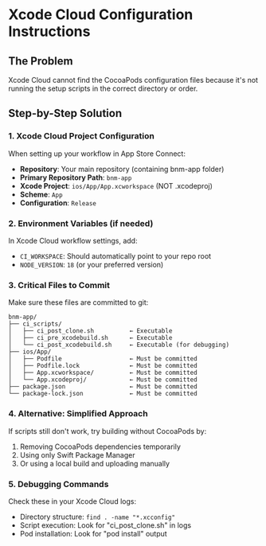 # Xcode Cloud Configuration Instructions

## The Problem
Xcode Cloud cannot find the CocoaPods configuration files because it's not running the setup scripts in the correct directory or order.

## Step-by-Step Solution

### 1. Xcode Cloud Project Configuration
When setting up your workflow in App Store Connect:

- **Repository**: Your main repository (containing bnm-app folder)
- **Primary Repository Path**: `bnm-app`
- **Xcode Project**: `ios/App/App.xcworkspace` (NOT .xcodeproj)
- **Scheme**: `App`
- **Configuration**: `Release`

### 2. Environment Variables (if needed)
In Xcode Cloud workflow settings, add:
- `CI_WORKSPACE`: Should automatically point to your repo root
- `NODE_VERSION`: `18` (or your preferred version)

### 3. Critical Files to Commit
Make sure these files are committed to git:
```
bnm-app/
├── ci_scripts/
│   ├── ci_post_clone.sh          ← Executable
│   ├── ci_pre_xcodebuild.sh      ← Executable  
│   └── ci_post_xcodebuild.sh     ← Executable (for debugging)
├── ios/App/
│   ├── Podfile                   ← Must be committed
│   ├── Podfile.lock              ← Must be committed
│   ├── App.xcworkspace/          ← Must be committed
│   └── App.xcodeproj/            ← Must be committed
├── package.json                  ← Must be committed
└── package-lock.json             ← Must be committed
```

### 4. Alternative: Simplified Approach
If scripts still don't work, try building without CocoaPods by:
1. Removing CocoaPods dependencies temporarily
2. Using only Swift Package Manager
3. Or using a local build and uploading manually

### 5. Debugging Commands
Check these in your Xcode Cloud logs:
- Directory structure: `find . -name "*.xcconfig"`
- Script execution: Look for "ci_post_clone.sh" in logs
- Pod installation: Look for "pod install" output
